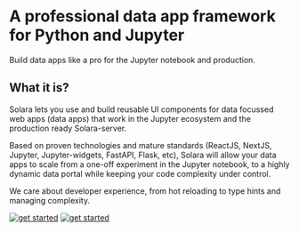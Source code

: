 # A professional data app framework for Python and Jupyter

Build data apps like a pro for the Jupyter notebook and production.

## What it is?

Solara lets you use and build reusable UI components for data focussed web apps (data apps) that work in the Jupyter ecosystem and the production ready Solara-server.

Based on proven technologies and mature standards (ReactJS, NextJS, Jupyter, Jupyter-widgets, FastAPI, Flask, etc), Solara will allow your data apps to scale from a one-off experiment in the Jupyter notebook, to a highly dynamic data portal while keeping your code complexity under control.

We care about developer experience, from hot reloading to type hints and managing complexity.


[![get started](https://dabuttonfactory.com/button.png?t=SOLARA.DEV&f=Open+Sans-Bold&ts=20&tc=fff&hp=45&vp=20&c=8&bgt=unicolored&bgc=f19f41)](https://solara.dev/docs/getting-started)
[![get started](https://dabuttonfactory.com/button.png?t=/docs/getting-started&f=Open+Sans-Bold&ts=20&tc=fff&hp=45&vp=20&c=8&bgt=unicolored&bgc=f19f41)](https://solara.dev/docs/getting-started)
